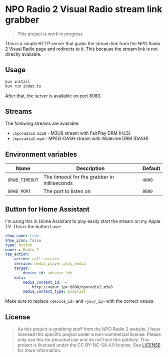 # NPO Radio 2 Visual Radio stream link grabber

> This project is work in progress

This is a simple HTTP server that grabs the stream link from the NPO Radio 2 Visual Radio page and redirects to it. This because the stream link is not directly available.

## Usage

```bash
bun install
bun run index.ts

```

After that, the server is available on port 8080.

## Streams

The following streams are available:

-  `/nporadio2.m3u8` - M3U8 stream with FairPlay DRM (HLS)
-  `/nporadio2.mpd` - MPEG-DASH stream with Widevine DRM (DASH)

## Environment variables

| Name | Description | Default |
| ---- | ----------- | ------- |
| `GRAB_TIMEOUT` | The timeout for the grabber in milliseconds | `4000` |
| `GRAB_PORT` | The port to listen on | `8080` |


## Button for Home Assistant

I'm using this in Home Assistant to play easily start the stream on my Apple TV. This is the button I use:

```yaml
show_name: true
show_icon: false
type: button
name: ▶️ Radio 2
tap_action:
    action: call-service
    service: media_player.play_media
    target:
        device_id: <device_id>
    data:
        media_content_id: >-
            http://<your_ip>:8080/nporadio2.m3u8
        media_content_type: playlist
```

Make sure to replace `<device_id>` and `<your_ip>` with the correct values.

## License

> As this project is grabbing stuff from the NPO Radio 2 website, I have licensed this specific project under a non-commercial license. Please only use this for personal use and do not host this publicly.
This project is licensed under the CC BY-NC-SA 4.0 license. See [LICENSE](LICENSE) for more information.